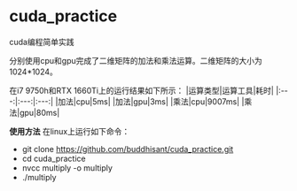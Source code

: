 # cuda_practice
cuda编程简单实践

分别使用cpu和gpu完成了二维矩阵的加法和乘法运算。二维矩阵的大小为1024*1024。

在i7 9750h和RTX 1660Ti上的运行结果如下所示：
|运算类型|运算工具|耗时|
|:---:|:---:|:---:|
|加法|cpu|5ms|
|加法|gpu|3ms|
|乘法|cpu|9007ms|
|乘法|gpu|80ms|

**使用方法**
在linux上运行如下命令：
* git clone https://github.com/buddhisant/cuda_practice.git
* cd cuda_practice
* nvcc multiply -o multiply
* ./multiply

